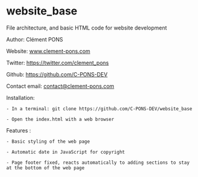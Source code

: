 # website_base
File architecture, and basic HTML code for website development

Author: Clément PONS 

Website: www.clement-pons.com

Twitter: https://twitter.com/clement_pons

Github: https://github.com/C-PONS-DEV

Contact email: contact@clement-pons.com

Installation:

    - In a terminal: git clone https://github.com/C-PONS-DEV/website_base

    - Open the index.html with a web browser
    
Features :

    - Basic styling of the web page
    
    - Automatic date in JavaScript for copyright
    
    - Page footer fixed, reacts automatically to adding sections to stay at the bottom of the web page

